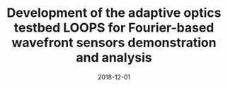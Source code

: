 ---
title: "Development of the adaptive optics testbed LOOPS for Fourier-based wavefront sensors demonstration and analysis"
collection: publications
permalink: /publication/2018-12-01-18
date: 2018-12-01
venue: 'SF2A-2018: Proceedings of the Annual meeting of the French Society of Astronomy and Astrophysics'
paperurl: 'http://sf2a.eu/proceedings/2018/2018sf2a.conf..0273j.pdf'
---
